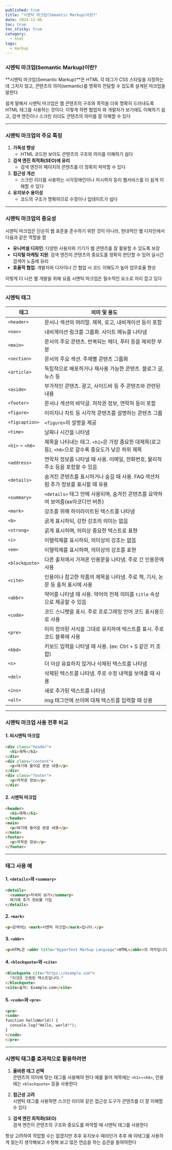 ```yaml
---
published: true
title: "시멘틱 마크업(Semantic Markup)이란?"
date: 2024-11-06
toc: true
toc_sticky: true
category: 
  - html
tags:
  - markup
---
```


### 시멘틱 마크업(Semantic Markup)이란?

**시멘틱 마크업(Semantic Markup)**은 HTML 각 태그가 CSS 스타일을 지정하는 데 그치지 않고, 콘텐츠의 의미(semantic)를 명확히 전달할 수 있도록 설계된 마크업을 말한다 

쉽게 말해서 시멘틱 마크업은 웹 콘텐츠의 구조와 목적을 더욱 명확히 드러내도록 HTML 태그를 사용하는 것이다. 이렇게 하면 협업자 와 개발자가 보기에도 이해하기 쉽고, 검색 엔진이나 스크린 리더도 콘텐츠의 의미를 잘 이해할 수 있다

---

### **시멘틱 마크업의 주요 특징**
1. **가독성 향상**  
   - HTML 코드만 보아도 콘텐츠의 구조와 의미를 이해하기 쉽다
2. **검색 엔진 최적화(SEO)에 유리**  
   - 검색 엔진이 페이지의 콘텐츠를 더 정확히 파악할 수 있다
3. **접근성 개선**  
   - 스크린 리더를 사용하는 시각장애인이나 저시력자 등이 웹서비스를 더 쉽게 이해할 수 있다
4. **유지보수 용이성**  
   - 코드의 구조가 명확하므로 수정이나 업데이트가 쉽다

---

### **시멘틱 마크업의 중요성**
시멘틱 마크업은 단순히 웹 표준을 준수하기 위한 것이 아니라, 현대적인 웹 디자인에서 다음과 같은 역할을 함
- **유니버설 디자인**: 다양한 사용자와 기기가 웹 콘텐츠를 잘 활용할 수 있도록 보장
- **디지털 마케팅 지원**: 검색 엔진이 콘텐츠의 중요도를 정확히 판단할 수 있어 실시간 검색어 노출에 유리
- **효율적 협업**: 개발자와 디자이너 간 협업 시 코드 이해도가 높아 업무효율 향상

이렇게 더 나은 웹 개발을 위해 요즘 시멘틱 마크업은 필수적인 요소로 자리 잡고 있다

---

### **시멘틱 태그**

| 태그          | 의미 및 용도                                               |
|---------------|------------------------------------------------------------|
| `<header>`    | 문서나 섹션의 머리말. 제목, 로고, 내비게이션 등이 포함   |
| `<nav>`       | 내비게이션 링크를 그룹화. 사이트 메뉴를 나타냄             |
| `<main>`      | 문서의 주요 콘텐츠. 반복되는 헤더, 푸터 등을 제외한 부분   |
| `<section>`   | 문서의 주요 섹션. 주제별 콘텐츠 그룹화                     |
| `<article>`   | 독립적으로 배포하거나 재사용 가능한 콘텐츠. 블로그 글, 뉴스 등|
| `<aside>`     | 부가적인 콘텐츠. 광고, 사이드바 등 주 콘텐츠와 관련된 내용 |
| `<footer>`    | 문서나 섹션의 바닥글. 저작권 정보, 연락처 등이 포함     |
| `<figure>`    | 이미지나 차트 등 시각적 콘텐츠를 설명하는 콘텐츠 그룹      |
| `<figcaption>`| `<figure>`의 설명을 제공                                  |
| `<time>`      | 날짜나 시간을 나타냄                                      |
| `<h1>` ~ `<h6>` | 제목을 나타내는 태그. `<h1>`은 가장 중요한 대제목(로고 등), `<h6>`으로 갈수록 중요도가 낮은 하위 제목        |
| `<address>`      | 연락처 정보를 나타낼 때 사용. 이메일, 전화번호, 물리적 주소 등을 포함할 수 있음  |
| `<details>`      | 숨겨진 콘텐츠를 표시하거나 숨길 때 사용. FAQ 섹션처럼 추가 정보를 표시할 때 유용 |
| `<summary>`      | `<details>` 태그 안에 사용되며, 숨겨진 콘텐츠를 요약하여 보여줌(ex아코디언 버튼)                  |
| `<mark>`         | 강조를 위해 하이라이트된 텍스트를 나타냄                                           |
| `<b>`            | 굵게 표시하되, 강한 강조의 의미는 없음                                            |
| `<strong>`       | 굵게 표시하며, 의미상 중요한 텍스트로 표현                                         |
| `<i>`            | 이탤릭체를 표시하되, 의미상의 강조는 없음                                          |
| `<em>`           | 이탤릭체를 표시하며, 의미상의 강조를 표현                                          |
| `<blockquote>`   | 다른 출처에서 가져온 인용문을 나타냄. 주로 긴 인용문에 사용                        |
| `<cite>`         | 인용이나 참고한 작품의 제목을 나타냄. 주로 책, 기사, 논문 등 출처 표시에 사용     |
| `<abbr>`         | 약어를 나타낼 때 사용. 약어의 전체 의미를 `title` 속성으로 제공할 수 있음         |
| `<code>`         | 코드 스니펫을 표시. 주로 프로그래밍 언어 코드 표시용으로 사용                     |
| `<pre>`          | 미리 정의된 서식을 그대로 유지하여 텍스트를 표시. 주로 코드 블록에 사용           |
| `<kbd>`          | 키보드 입력을 나타낼 때 사용. (ex: Ctrl + S 같은 키 조합)                          |
| `<s>`            | 더 이상 유효하지 않거나 삭제된 텍스트를 나타냄                                    |
| `<del>`          | 삭제된 텍스트를 나타냄. 주로 수정 내역을 보여줄 때 사용                           |
| `<ins>`          | 새로 추가된 텍스트를 나타냄                                                       |
| `<alt>`          | img 태그안에 쓰이며 대체 텍스트를 입력할 때 상용
---

### **시멘틱 마크업 사용 전후 비교**
#### **1. 비시멘틱 마크업**
```html
<div class="header">
  <h1>제목</h1>
</div>
<div class="content">
  <p>여기에 들어갈 본문 내용</p>
</div>
<div class="footer">
  <p>저작권 정보</p>
</div>
```

#### **2. 시멘틱 마크업**
```html
<header>
  <h1>제목</h1>
</header>
<main>
  <p>여기에 들어갈 본문 내용</p>
</main>
<footer>
  <p>저작권 정보</p>
</footer>
```

---

### **태그 사용 예**
#### **1. `<details>`와 `<summary>`**
```html
<details>
  <summary>자세히 보기</summary>
  여기에 추가 정보를 기입
</details>
```

#### **2. `<mark>`**
```html
<p>검색어는 <mark>시멘틱 마크업</mark>입니다.</p>
```

#### **3. `<abbr>`**
```html
<p>HTML은 <abbr title="HyperText Markup Language">HTML</abbr>의 약자입니다.</p>
```

#### **4. `<blockquote>`와 `<cite>`**
```html
<blockquote cite="https://example.com">
  "이것은 인용된 텍스트입니다."
</blockquote>
<cite>출처: Example.com</cite>
```

#### **5. `<code>`와 `<pre>`**
```html
<pre>
<code>
function helloWorld() {
  console.log("Hello, world!");
}
</code>
</pre>
```

---

### **시멘틱 태그를 효과적으로 활용하려면**
1. **올바른 태그 선택**  
   콘텐츠의 의미에 맞는 태그를 사용해야 한다 예를 들어 제목에는 `<h1>`~`<h6>`, 인용에는 `<blockquote>` 등을 사용한다

2. **접근성 고려**  
   시멘틱 태그를 사용하면 스크린 리더와 같은 접근성 도구가 콘텐츠를 더 잘 이해할 수 있다

3. **검색 엔진 최적화(SEO)**  
   검색 엔진이 콘텐츠의 구조와 중요도를 파악할 때 시멘틱 태그를 사용한다

항상 고려하여 작업할 수는 없겠지만 추후 유지보수 때라던가 추후 왜 이태그를 사용하게 됬는지 생각해보고 수정해 보고 많은 연습을 하는 습관을 들여야한다